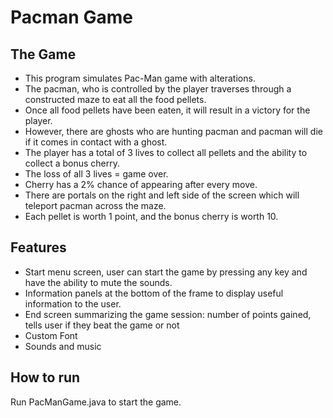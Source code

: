 # Pacman Game

The Game
-------

 - This program simulates Pac-Man game with alterations. 
 - The pacman, who is controlled by the player traverses through a constructed maze to eat all the food pellets. 
 - Once all food pellets have been eaten, it will result in a victory for the player. 
 - However, there are ghosts who are hunting pacman and pacman will die if it comes in contact with a ghost. 
 - The player has a total of 3 lives to collect all pellets and the ability to collect a bonus cherry.
 - The loss of all 3 lives = game over.  
 - Cherry has a 2% chance of appearing after every move.
 - There are portals on the right and left side of the screen which will teleport pacman across the maze.
 - Each pellet is worth 1 point, and the bonus cherry is worth 10.

Features
--------
 - Start menu screen, user can start the game by pressing any key and have the ability to mute the sounds.
 - Information panels at the bottom of the frame to display useful information to the user.
 - End screen summarizing the game session: number of points gained, tells user if they beat the game or not
 - Custom Font
 - Sounds and music

How to run
----------
Run PacManGame.java to start the game.
